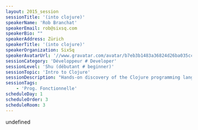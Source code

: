 ```yaml
---
layout: 2015_session
sessionTitle: '(into clojure)'
speakerName: 'Rob Branchat'
speakerEmail: rob@sixsq.com
speakerBio: ""
speakerAddress: Zürich
speakerTitle: '(into clojure)'
speakerOrganization: SixSq
speakerAvatarUrl: '//www.gravatar.com/avatar/b7eb3b1483a36824d26ba035ccc3ea4f?size=200&default=mm'
sessionCategory: 'Développeur # Developer'
sessionLevel: 'Shu (débutant # beginner)'
sessionTopic: 'Intro to Clojure'
sessionDescription: "Hands-on discovery of the Clojure programming language for developers, i.e. REPL instead of slides. No previous knowledge of the language is required. A second session to extend the content is also possible (see point 2. in \"further comments\").\n\n"
sessionTags:
    - 'Prog. Fonctionnelle'
scheduleDay: 1
scheduleOrder: 3
scheduleRoom: 3
---
```


undefined
